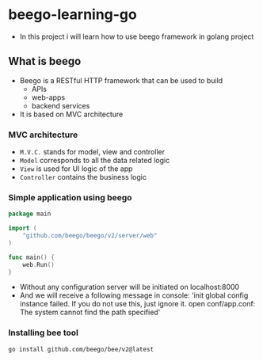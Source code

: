 # beego-learning-go

- In this project i will learn how to use beego framework in golang project

## What is beego

- Beego is a RESTful HTTP framework that can be used to build
    * APIs
    * web-apps
    * backend services
- It is based on MVC architecture

### MVC architecture

- `M.V.C.` stands for model, view and controller
- `Model` corresponds to all the data related logic
- `View` is used for UI logic of the app
- `Controller` contains the business logic

### Simple application using beego

```go
package main

import (
	"github.com/beego/beego/v2/server/web"
)

func main() {
	web.Run()
}
```

- Without any configuration server will be initiated on localhost:8000
- And we will receive a following message in console: 'init global config instance failed. If you do not use this, just ignore it.  open conf/app.conf: The system cannot find the path specified'

### Installing bee tool

    go install github.com/beego/bee/v2@latest